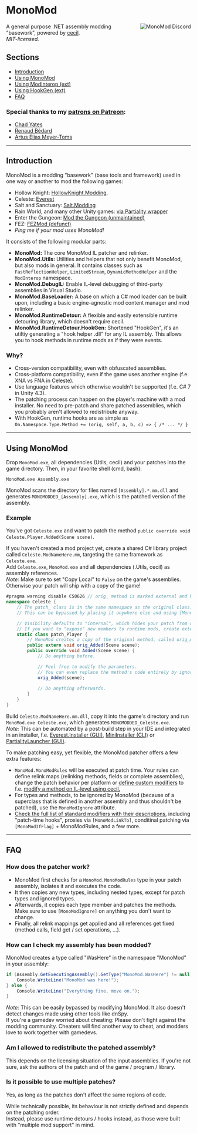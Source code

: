 # MonoMod
<a href="https://discord.gg/jm7GCZB"><img align="right" alt="MonoMod Discord" src="https://discordapp.com/api/guilds/295566538981769216/embed.png?style=banner2" /></a>
A general purpose .NET assembly modding "basework", powered by [cecil](https://github.com/jbevain/cecil/).  
*MIT-licensed.*

## Sections
- [Introduction](#introduction)
- [Using MonoMod](#using-monomod)
- [Using ModInterop (ext)](/README-ModInterop.md)
- [Using HookGen (ext)](/README-RuntimeDetour.md)
- [FAQ](#using-monomod)

### Special thanks to my [patrons on Patreon](https://www.patreon.com/0x0ade):
- [Chad Yates](https://twitter.com/ChadCYates)
- [Renaud Bédard](https://twitter.com/renaudbedard)
- [Artus Elias Meyer-Toms](https://twitter.com/artuselias)

----

## Introduction
MonoMod is a modding "basework" (base tools and framework) used in one way or another to mod the following games:
- Hollow Knight: [HollowKnight.Modding](https://github.com/seanpr96/HollowKnight.Modding),
- Celeste: [Everest](https://everestapi.github.io/)
- Salt and Sanctuary: [Salt.Modding](https://github.com/seanpr96/Salt.Modding)
- Rain World, and many other Unity games: [via Partiality wrapper](http://www.raindb.net/)
- Enter the Gungeon: [Mod the Gungeon (unmaintained)](https://modthegungeon.github.io/)
- FEZ: [FEZMod (defunct)](https://github.com/0x0ade/FEZMod-Legacy)
- *Ping me if your mod uses MonoMod!*

It consists of the following modular parts:
- **MonoMod:** The core MonoMod IL patcher and relinker.
- **MonoMod.Utils:** Utilities and helpers that not only benefit MonoMod, but also mods in general. It contains classes such as `FastReflectionHelper`, `LimitedStream`, `DynamicMethodHelper` and the `ModInterop` namespace.
- **MonoMod.DebugIL:** Enable IL-level debugging of third-party assemblies in Visual Studio.
- **MonoMod.BaseLoader:** A base on which a C# mod loader can be built upon, including a basic engine-agnostic mod content manager and mod relinker.
- **MonoMod.RuntimeDetour:** A flexible and easily extensible runtime detouring library, which doesn't require cecil.
- **MonoMod.RuntimeDetour.HookGen:** Shortened "HookGen", it's an utiltiy generating a "hook helper .dll" for any IL assembly. This allows you to hook methods in runtime mods as if they were events.

### Why?
- Cross-version compatibility, even with obfuscated assemblies.
- Cross-platform compatibility, even if the game uses another engine (f.e. XNA vs FNA in Celeste).
- Use language features which otherwise wouldn't be supported (f.e. C# 7 in Unity 4.3).
- The patching process can happen on the player's machine with a mod installer. No need to pre-patch and share patched assemblies, which you probably aren't allowed to redistribute anyway.
- With HookGen, runtime hooks are as simple as `On.Namespace.Type.Method += (orig, self, a, b, c) => { /* ... */ }`

----

## Using MonoMod
Drop `MonoMod.exe`, all dependencies (Utils, cecil) and your patches into the game directory. Then, in your favorite shell (cmd, bash):

    MonoMod.exe Assembly.exe

MonoMod scans the directory for files named `[Assembly].*.mm.dll` and generates `MONOMODDED_[Assembly].exe`, which is the patched version of the assembly.

### Example

You've got `Celeste.exe` and want to patch the method `public override void Celeste.Player.Added(Scene scene)`.

If you haven't created a mod project yet, create a shared C# library project called `Celeste.ModNameHere.mm`, targeting the same framework as `Celeste.exe`.  
Add `Celeste.exe`, `MonoMod.exe` and all dependencies (.Utils, cecil) as assembly references.  
*Note:* Make sure to set "Copy Local" to `False` on the game's assemblies. Otherwise your patch will ship with a copy of the game!
 
```cs
#pragma warning disable CS0626 // orig_ method is marked external and has no attributes on it.
namespace Celeste {
    // The patch_ class is in the same namespace as the original class.
    // This can be bypassed by placing it anywhere else and using [MonoModPatch("global::Celeste.Player")]

    // Visibility defaults to "internal", which hides your patch from runtime mods.
    // If you want to "expose" new members to runtime mods, create extension methods in a public static class PlayerExt
    static class patch_Player {
        // MonoMod creates a copy of the original method, called orig_Added.
        public extern void orig_Added(Scene scene);
        public override void Added(Scene scene) {
            // Do anything before.

            // Feel free to modify the parameters.
            // You can even replace the method's code entirely by ignoring the orig_ method.
            orig_Added(scene);
            
            // Do anything afterwards.
        }
    }
}
```

Build `Celeste.ModNameHere.mm.dll`, copy it into the game's directory and run `MonoMod.exe Celeste.exe`, which generates `MONOMODDED_Celeste.exe`.  
*Note:* This can be automated by a post-build step in your IDE and integrated in an installer, f.e. [Everest.Installer (GUI)](https://github.com/EverestAPI/Everest.Installer), [MiniInstaller (CLI)](https://github.com/EverestAPI/Everest/blob/master/MiniInstaller/Program.cs) or [PartialityLauncher (GUI)](https://github.com/PartialityModding/PartialityLauncher).

To make patching easy, yet flexible, the MonoMod patcher offers a few extra features:

- `MonoMod.MonoModRules` will be executed at patch time. Your rules can define relink maps (relinking methods, fields or complete assemblies), change the patch behavior per platform or [define custom modifiers](MonoMod/Modifiers/MonoModCustomAttribute.cs) to f.e. [modify a method on IL-level using cecil.](https://github.com/0x0ade/MonoMod/issues/15#issuecomment-344570625)
- For types and methods, to be ignored by MonoMod (because of a superclass that is defined in another assembly and thus shouldn't be patched), use the `MonoModIgnore` attribute.
- [Check the full list of standard modifiers with their descriptions](MonoMod/Modifiers), including "patch-time hooks", proxies via `[MonoModLinkTo]`, conditinal patching via `[MonoModIfFlag]` + MonoModRules, and a few more. 

----

## FAQ

### How does the patcher work?
- MonoMod first checks for a `MonoMod.MonoModRules` type in your patch assembly, isolates it and executes the code.
- It then copies any new types, including nested types, except for patch types and ignored types.
- Afterwards, it copies each type member and patches the methods. Make sure to use `[MonoModIgnore]` on anything you don't want to change.
- Finally, all relink mappings get applied and all references get fixed (method calls, field get / set operations, ...).


### How can I check my assembly has been modded?
MonoMod creates a type called "WasHere" in the namespace "MonoMod" in your assembly:

```cs
if (Assembly.GetExecutingAssembly().GetType("MonoMod.WasHere") != null) {
    Console.WriteLine("MonoMod was here!");
} else {
    Console.WriteLine("Everything fine, move on.");
}
```

*Note:* This can be easily bypassed by modifying MonoMod. It also doesn't detect changes made using other tools like dnSpy.  
If you're a gamedev worried about cheating: Please don't fight against the modding community. Cheaters will find another way to cheat, and modders love to work together with gamedevs.


### Am I allowed to redistribute the patched assembly?
This depends on the licensing situation of the input assemblies. If you're not sure, ask the authors of the patch and of the game / program / library.


### Is it possible to use multiple patches?
Yes, as long as the patches don't affect the same regions of code.

While technically possible, its behaviour is not strictly defined and depends on the patching order.  
Instead, please use runtime detours / hooks instead, as those were built with "multiple mod support" in mind.
